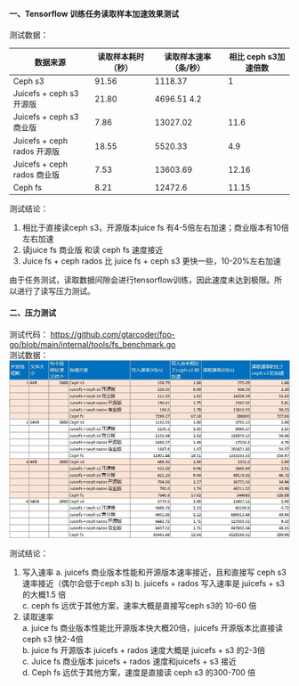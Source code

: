 #### 一、Tensorflow 训练任务读取样本加速效果测试  
测试数据：

| 数据来源	| 读取样本耗时（秒）	| 读取样本速率 （条/秒）|	相比 ceph s3加速倍数 |
| --- | --- | --- | --- |
| Ceph s3	|91.56	|1118.37 |	1 |
|Juicefs + ceph s3 开源版	| 21.80 |	4696.51	4.2 |
| Juicefs + ceph s3 商业版 |	7.86 |	13027.02 |	11.6 |
|Juicefs + ceph rados 开源版|	18.55|	5520.33	| 4.9 |
|Juicefs + ceph rados 商业版 |	7.53	|13603.69 |	12.16 |
|Ceph fs	| 8.21 |	12472.6	| 11.15 |

测试结论：
1. 相比于直接读ceph s3，开源版本juice fs 有4-5倍左右加速；商业版本有10倍左右加速
2. 读juice fs 商业版 和读 ceph fs 速度接近
3. Juice fs + ceph rados 比 juice fs + ceph s3 更快一些，10-20%左右加速
	
由于任务测试，读取数据间隙会进行tensorflow训练，因此速度未达到极限。所以进行了读写压力测试。

#### 二、压力测试  
测试代码： https://github.com/gtarcoder/foo-go/blob/main/internal/tools/fs_benchmark.go  
测试数据：  
![image](../../assets/fs-test-result.JPG)


测试结论：  
1. 写入速率
   a. juicefs 商业版本性能和开源版本速率接近，且和直接写 ceph s3速率接近（偶尔会低于ceph s3) 
   b. juicefs + rados 写入速率是 juicefs + s3 的大概1.5 倍  
   c. ceph fs 远优于其他方案，速率大概是直接写ceph s3的 10-60 倍
2. 读取速率  
   a. juice fs 商业版本性能比开源版本快大概20倍，juicefs 开源版本比直接读 ceph s3 快2-4倍  
   b. juice fs 开源版本 juicefs + rados 速度大概是 juicefs + s3 的2-3倍  
   c. Juice fs 商业版本 juicefs + rados 速度和juicefs + s3 接近  
   d. Ceph fs 远优于其他方案，速度是直接读 ceph s3 的300-700 倍